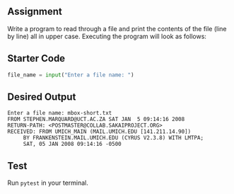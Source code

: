 ## Assignment
Write a program to read through a file and print the contents of the file (line by line) all in upper case. Executing the program will look as follows:

## Starter Code
```python
file_name = input("Enter a file name: ")
```

## Desired Output
```
Enter a file name: mbox-short.txt
FROM STEPHEN.MARQUARD@UCT.AC.ZA SAT JAN  5 09:14:16 2008
RETURN-PATH: <POSTMASTER@COLLAB.SAKAIPROJECT.ORG>
RECEIVED: FROM UMICH_MAIN (MAIL.UMICH.EDU [141.211.14.90])
     BY FRANKENSTEIN.MAIL.UMICH.EDU (CYRUS V2.3.8) WITH LMTPA;
     SAT, 05 JAN 2008 09:14:16 -0500
```

## Test
Run `pytest` in your terminal.
